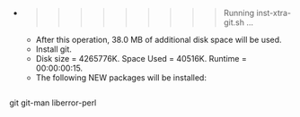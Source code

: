 * >>>>>>>>> Running inst-xtra-git.sh ...
  * After this operation, 38.0 MB of additional disk space will be used.
  * Install git.
  * Disk size = 4265776K. Space Used = 40516K. Runtime = 00:00:00:15.
  * The following NEW packages will be installed:
  ```bash
git git-man liberror-perl
  ```
